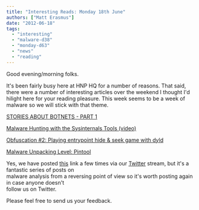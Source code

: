 ```yaml
---
title: "Interesting Reads: Monday 18th June"
authors: ["Matt Erasmus"]
date: "2012-06-18"
tags: 
  - "interesting"
  - "malware-d38"
  - "monday-d63"
  - "news"
  - "reading"
---
```


Good evening/morning folks.  
  
It's been fairly busy here at HNP HQ for a number of reasons. That said, there were a number of interesting articles over the weekend I thought I'd hilight here for your reading pleasure. This week seems to be a week of malware so we will stick with that theme.  
  
[STORIES ABOUT BOTNETS - PART 1](http://blog.fireeye.com/research/2012/06/stories-about-botnets-part-1.html)  
  
  
  
[Malware Hunting with the Sysinternals Tools (video)](http://channel9.msdn.com/Events/TechEd/NorthAmerica/2012/SIA302)  
  
  
  
[Obfuscation #2: Playing entrypoint hide & seek game with dyld](http://reverse.put.as/2012/02/07/obfuscation-2-playing-entrypoint-hide-seek-game-with-dyld/)  
  
  
  
[Malware Unpacking Level: Pintool](http://jbremer.org/malware-unpacking-level-pintool/)  
  
  
  
Yes, we have posted [this](http://fumalwareanalysis.blogspot.de/p/malware-analysis-tutorials-reverse.html) link a few times via our [Twitter](http://twitter.com/projecthoneynet) stream, but it's a fantastic series of posts on  
malware analysis from a reversing point of view so it's worth posting again in case anyone doesn't  
follow us on Twitter.  
  
Please feel free to send us your feedback.
